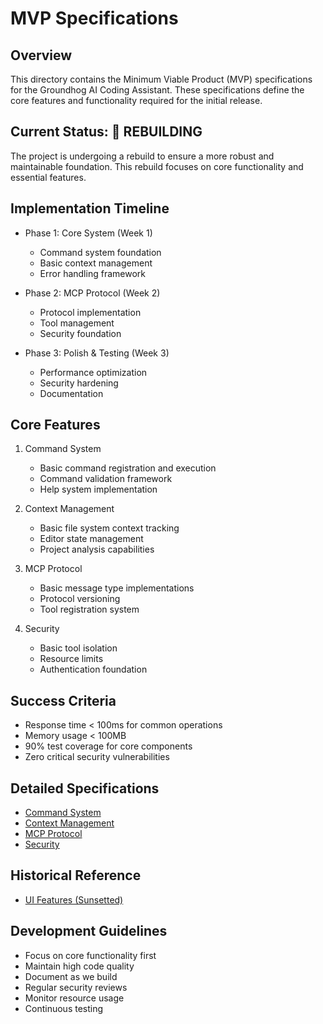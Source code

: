 # MVP Specifications

## Overview
This directory contains the Minimum Viable Product (MVP) specifications for the Groundhog AI Coding Assistant. These specifications define the core features and functionality required for the initial release.

## Current Status: 🔄 REBUILDING
The project is undergoing a rebuild to ensure a more robust and maintainable foundation. This rebuild focuses on core functionality and essential features.

## Implementation Timeline
- Phase 1: Core System (Week 1)
  - Command system foundation
  - Basic context management
  - Error handling framework

- Phase 2: MCP Protocol (Week 2)
  - Protocol implementation
  - Tool management
  - Security foundation

- Phase 3: Polish & Testing (Week 3)
  - Performance optimization
  - Security hardening
  - Documentation

## Core Features
1. Command System
   - Basic command registration and execution
   - Command validation framework
   - Help system implementation

2. Context Management
   - Basic file system context tracking
   - Editor state management
   - Project analysis capabilities

3. MCP Protocol
   - Basic message type implementations
   - Protocol versioning
   - Tool registration system

4. Security
   - Basic tool isolation
   - Resource limits
   - Authentication foundation

## Success Criteria
- Response time < 100ms for common operations
- Memory usage < 100MB
- 90% test coverage for core components
- Zero critical security vulnerabilities

## Detailed Specifications
- [Command System](command-system.md)
- [Context Management](context-management.md)
- [MCP Protocol](mcp-protocol.md)
- [Security](security.md)

## Historical Reference
- [UI Features (Sunsetted)](03-ui-features_sunsetted.md)

## Development Guidelines
- Focus on core functionality first
- Maintain high code quality
- Document as we build
- Regular security reviews
- Monitor resource usage
- Continuous testing 